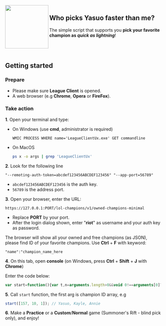<img align="left" src="https://i.redd.it/1cp00o73bquz.jpg" width="140px">

## Who picks Yasuo faster than me?
The simple script that supports you **pick your favorite champion as _quick as lightning_**!

<br>
<br>

## Getting started

### Prepare

- Please make sure **League Client** is opened.
- A web browser (e.g **Chrome**, **Opera** or **FireFox**).

### Take action

**1**. Open your terminal and type:

- On Windows (use **cmd**, administrator is required)
  ```batch
  WMIC PROCESS WHERE name='LeagueClientUx.exe' GET commandline
  ```

- On MacOS
  ```bash
  ps x -o args | grep 'LeagueClientUx'
  ```

**2**. Look for the following line
```
"--remoting-auth-token=abcdef123456ABCDEF123456" "--app-port=56789"
```
- `abcdef123456ABCDEF123456` is the auth key.
- `56789` is the address port.

**3**. Open your browser, enter the URL:
```
https://127.0.0.1:PORT/lol-champions/v1/owned-champions-minimal
```
- Replace **PORT** by your port.
- After the login dialog shown, enter "**riot**" as username and your auth key as password.

The browser will show all your owned and free champions (as JSON), please find ID of your favorite champions. Use **Ctrl** + **F** with  keyword:
```
"name":"champion_name_here
```

**4**. On this tab, open **console** (on Windows, press **Ctrl** + **Shift** + **J** with **Chrome**)

Enter the code below:
```js
var start=function(){var t,n=arguments.length>0&&void 0!==arguments[0]?arguments[0]:[157],a=async function(t,n,a){return await fetch(n,{method:t,body:a,headers:{"Content-type":"application/json; charset=UTF-8"}}).then(function(t){return t.text()}).then(function(t){return JSON.parse(t.length?t:"{}")})},e=async function(t,n){return 0===Object.keys(await a("PATCH","/lol-champ-select/v1/session/actions/".concat(t),JSON.stringify({championId:n}))).length},c=setInterval(async function(){if(await async function(){return"InProgress"===(await a("GET","/lol-matchmaking/v1/ready-check")).state}())await async function(){return await a("POST","/lol-matchmaking/v1/ready-check/accept")}();else if((t=await async function(){var t=await a("GET","/lol-champ-select/v1/session"),n=t.localPlayerCellId,e=t.actions;return e?e[0].filter(function(t){return t.actorCellId===n})[0].id:-1}())>-1){for(var i=0;i<n.length&&!await e(t,n[i]);i++);await async function(t){return await a("POST","/lol-champ-select/v1/session/actions/".concat(t,"/complete"))}(t),clearInterval(c)}},250)};
```

**5**. Call `start` function, the first arg is champion ID array, e.g
```js
start([157, 10, 1]); // Yasuo, Kayle, Annie
```

**6**. Make a **Practice** or a **Custom**/**Normal** game (Summoner's Rift - blind pick only), and enjoy!
